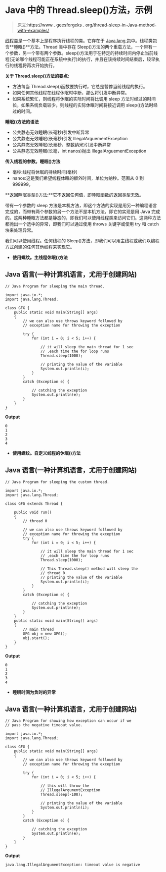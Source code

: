 # Java 中的 Thread.sleep()方法，示例

> 原文:[https://www . geesforgeks . org/thread-sleep-in-Java-method-with-examples/](https://www.geeksforgeeks.org/thread-sleep-method-in-java-with-examples/)

[线程类](https://www.geeksforgeeks.org/java-lang-thread-class-java/)是一个基本上是程序执行线程的类。它存在于 [Java.lang 包](https://www.geeksforgeeks.org/java-lang-package-java/)中。线程类包含**睡眠()**方法。Thread 类中存在 Sleep()方法的两个重载方法，一个带有一个参数，另一个带有两个参数。sleep()方法用于在特定的持续时间内停止当前线程(无论哪个线程可能正在系统中执行)的执行，并且在该持续时间结束后，较早执行的线程将再次开始执行。

**关于 Thread.sleep()方法的要点:**

*   方法每当 Thread.sleep()函数要执行时，它总是暂停当前线程的执行。
*   如果任何其他线程在线程休眠时中断，那么将引发中断异常。
*   如果系统繁忙，则线程将休眠的实际时间将比调用 sleep 方法时经过的时间长，如果系统负载较少，则线程的实际休眠时间将接近调用 sleep()方法时经过的时间。

**睡眠()方法的语法**

*   公共静态无效睡眠(长毫秒)引发中断异常
*   公共静态无效睡眠(长毫秒)引发 IllegalArguementException
*   公共静态无效睡眠(长毫秒，整数纳米)引发中断异常
*   公共静态无效睡眠(长毫，int nanos)抛出 IllegalArguementException

**传入线程的参数。睡眠()方法**

*   毫秒:线程将休眠的持续时间(毫秒)
*   nanos:这是我们希望线程休眠的额外时间，单位为纳秒。范围从 0 到 999999。

**返回睡眠类型()方法:**它不返回任何值，即睡眠函数的返回类型无效。

带有一个参数的 sleep 方法是本机方法，即这个方法的实现是用另一种编程语言完成的，而带有两个参数的另一个方法不是本机方法，即它的实现是用 Java 完成的。这两种睡眠方法都是静态的，即我们可以使用线程类来访问它们。这两种方法都抛出一个选中的异常，即我们可以通过使用 throws 关键字或使用 try 和 catch 块来处理异常。

我们可以使用线程。任何线程的 Sleep()方法，即我们可以用主线程或我们以编程方式创建的任何其他线程来实现它。

*   **使用螺纹。主线程休眠()方法**

## Java 语言(一种计算机语言，尤用于创建网站)

```
// Java Program for sleeping the main thread.

import java.io.*;
import java.lang.Thread;

class GFG {
    public static void main(String[] args)
    {
        // we can also use throws keyword followed by
        // exception name for throwing the exception

        try {
            for (int i = 0; i < 5; i++) {

                // it will sleep the main thread for 1 sec
                // ,each time the for loop runs
                Thread.sleep(1000);

                // printing the value of the variable
                System.out.println(i);
            }
        }
        catch (Exception e) {

            // catching the exception
            System.out.println(e);
        }
    }
}
```

**Output**

```
0
1
2
3
4
```

*   **使用螺纹。自定义线程的休眠()方法**

## Java 语言(一种计算机语言，尤用于创建网站)

```
// Java Program for sleeping the custom thread.

import java.io.*;
import java.lang.Thread;

class GFG extends Thread {

    public void run()
    {
        // thread 0

        // we can also use throws keyword followed by
        // exception name for throwing the exception
        try {
            for (int i = 0; i < 5; i++) {

                // it will sleep the main thread for 1 sec
                // ,each time the for loop runs
                Thread.sleep(1000);

                // This Thread.sleep() method will sleep the
                // thread 0.
                // printing the value of the variable
                System.out.println(i);
            }
        }
        catch (Exception e) {

            // catching the exception
            System.out.println(e);
        }
    }
    public static void main(String[] args)
    {
        // main thread
        GFG obj = new GFG();
        obj.start();
    }
}
```

**Output**

```
0
1
2
3
4
```

*   **睡眠时间为负时的异常**

## Java 语言(一种计算机语言，尤用于创建网站)

```
// Java Program for showing how exception can occur if we
// pass the negative timeout value.

import java.io.*;
import java.lang.Thread;

class GFG {
    public static void main(String[] args)
    {
        // we can also use throws keyword followed by
        // exception name for throwing the exception

        try {
            for (int i = 0; i < 5; i++) {

                // this will throw the
                // IllegalArgumentException
                Thread.sleep(-100);

                // printing the value of the variable
                System.out.println(i);
            }
        }
        catch (Exception e) {

            // catching the exception
            System.out.println(e);
        }
    }
}
```

**Output**

```
java.lang.IllegalArgumentException: timeout value is negative
```